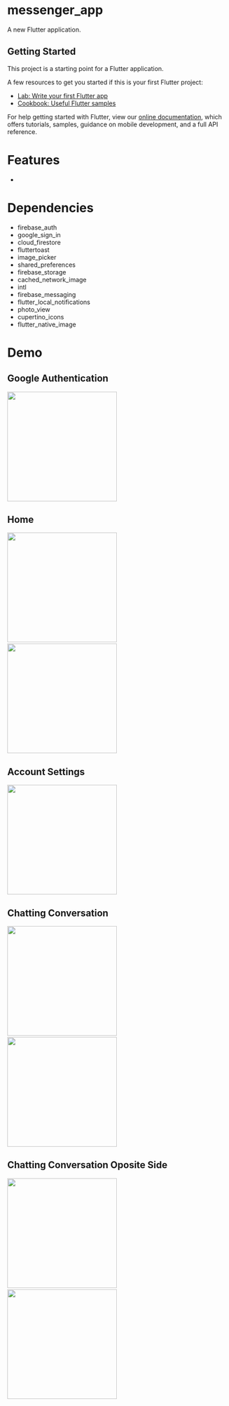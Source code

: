 # messenger_app

A new Flutter application.

## Getting Started

This project is a starting point for a Flutter application.

A few resources to get you started if this is your first Flutter project:

- [Lab: Write your first Flutter app](https://flutter.dev/docs/get-started/codelab)
- [Cookbook: Useful Flutter samples](https://flutter.dev/docs/cookbook)

For help getting started with Flutter, view our
[online documentation](https://flutter.dev/docs), which offers tutorials,
samples, guidance on mobile development, and a full API reference.

# Features
<ul>
  <li></li>
</ul> 

# Dependencies
<ul>
  <li>firebase_auth</li>
  <li>google_sign_in</li>
  <li>cloud_firestore</li>
  <li>fluttertoast</li>
  <li>image_picker</li>
  <li>shared_preferences</li>
  <li>firebase_storage</li>
  <li>cached_network_image</li>
  <li>intl</li>
  <li>firebase_messaging</li>
  <li>flutter_local_notifications</li>
  <li>photo_view</li>
  <li>cupertino_icons</li>
  <li>flutter_native_image</li>
</ul> 

# Demo
## Google Authentication
<img src="Screenshots/Messenger Login_page.jpg" width=250>

## Home
<img src="Screenshots/Messenger Search User.jpg" width=250>&nbsp;&nbsp;&nbsp;&nbsp;<img src="Screenshots/Messenger Searched.jpg" width=250>

## Account Settings
<img src="Screenshots/Messenger AccountPage.jpg" width=250>

## Chatting Conversation
<img src="Screenshots/Messenger Chatting.jpg" width=250>&nbsp;&nbsp;&nbsp;&nbsp;<img src="Screenshots/Messenger Chatting2.jpg" width=250>

## Chatting Conversation Oposite Side
<img src="Screenshots/Messenger Chatting Oposite.jpg" width=250>&nbsp;&nbsp;&nbsp;&nbsp;<img src="Screenshots/Messenger Chatting Oposite2.jpg" width=250>
